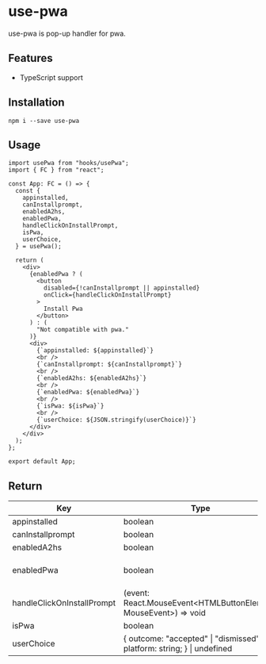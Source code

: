 # use-pwa

use-pwa is pop-up handler for pwa.

## Features

- TypeScript support

## Installation

`npm i --save use-pwa`

## Usage

```tsx
import usePwa from "hooks/usePwa";
import { FC } from "react";

const App: FC = () => {
  const {
    appinstalled,
    canInstallprompt,
    enabledA2hs,
    enabledPwa,
    handleClickOnInstallPrompt,
    isPwa,
    userChoice,
  } = usePwa();

  return (
    <div>
      {enabledPwa ? (
        <button
          disabled={!canInstallprompt || appinstalled}
          onClick={handleClickOnInstallPrompt}
        >
          Install Pwa
        </button>
      ) : (
        "Not compatible with pwa."
      )}
      <div>
        {`appinstalled: ${appinstalled}`}
        <br />
        {`canInstallprompt: ${canInstallprompt}`}
        <br />
        {`enabledA2hs: ${enabledA2hs}`}
        <br />
        {`enabledPwa: ${enabledPwa}`}
        <br />
        {`isPwa: ${isPwa}`}
        <br />
        {`userChoice: ${JSON.stringify(userChoice)}`}
      </div>
    </div>
  );
};

export default App;
```

## Return

| Key                        | Type                                                                           | Description                                                                                                                      |
| -------------------------- | ------------------------------------------------------------------------------ | -------------------------------------------------------------------------------------------------------------------------------- |
| appinstalled               | boolean                                                                        | [Window.onappinstalled](https://developer.mozilla.org/en-US/docs/Web/API/Window/onappinstalled)                                  |
| canInstallprompt           | boolean                                                                        | [BeforeInstallPromptEvent](https://developer.mozilla.org/en-US/docs/Web/API/BeforeInstallPromptEvent)                            |
| enabledA2hs                | boolean                                                                        | [Add to Home screen](https://developer.mozilla.org/en-US/docs/Web/Progressive_web_apps/Add_to_home_screen)                       |
| enabledPwa                 | boolean                                                                        | BeforeInstallPromptEvent and [Navigator.serviceWorker](https://developer.mozilla.org/en-US/docs/Web/API/Navigator/serviceWorker) |
| handleClickOnInstallPrompt | (event: React.MouseEvent<HTMLButtonElement, MouseEvent>) => void               | -                                                                                                                                |
| isPwa                      | boolean                                                                        | [display-mode](https://developer.mozilla.org/en-US/docs/Web/CSS/@media/display-mode)                                             |
| userChoice                 | { outcome: "accepted" &#124; "dismissed"; platform: string; } &#124; undefined | [BeforeInstallPromptEvent Properties](https://developer.mozilla.org/en-US/docs/Web/API/BeforeInstallPromptEvent#Properties)      |
